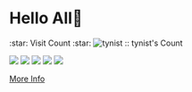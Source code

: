 # Hello All👋 #

<div class="container">
    <div class="visit-count">
        :star: Visit Count :star:
        <img src="https://profile-counter.glitch.me/tynist/count.svg" alt="tynist :: tynist's Count" />
    </div>
    <p></p>
</div>


[![](https://github-profile-summary-cards.vercel.app/api/cards/profile-details?username=tynist&theme=chartreuse_dark)](https://github.com/vn7n24fzkq/github-profile-summary-cards)
[![](http://github-profile-summary-cards.vercel.app/api/cards/repos-per-language?username=tynist&theme=chartreuse_dark)](https://github.com/vn7n24fzkq/github-profile-summary-cards)
[![](https://raw.githubusercontent.com/vn7n24fzkq/github-profile-summary-cards-example/master/profile-summary-card-output/vue/2-most-commit-language.svg)](https://github.com/vn7n24fzkq/github-profile-summary-cards)
[![](https://raw.githubusercontent.com/vn7n24fzkq/github-profile-summary-cards-example/master/profile-summary-card-output/vue/3-stats.svg)](https://github.com/vn7n24fzkq/github-profile-summary-cards) 
[![](https://raw.githubusercontent.com/vn7n24fzkq/github-profile-summary-cards-example/master/profile-summary-card-output/vue/4-productive-time.svg)](https://github.com/vn7n24fzkq/github-profile-summary-cards)

[More Info](https://github.com/vn7n24fzkq/github-profile-summary-cards)

